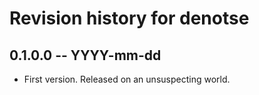 # Revision history for denotse

## 0.1.0.0 -- YYYY-mm-dd

* First version. Released on an unsuspecting world.
